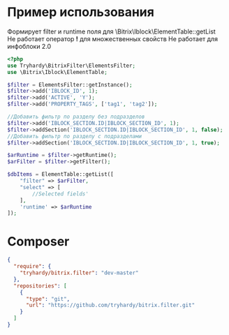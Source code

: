 # Пример использования
Формирует filter и runtime поля для \Bitrix\Iblock\ElementTable::getList  
Не работает оператор **!** для множественных свойств
Не работает для инфоблоки 2.0
    
```php
<?php
use Tryhardy\BitrixFilter\ElementsFilter;
use \Bitrix\Iblock\ElementTable;

$filter = ElementsFilter::getInstance();
$filter->add('IBLOCK_ID', 1);
$filter->add('ACTIVE', 'Y');
$filter->add('PROPERTY_TAGS', ['tag1', 'tag2']);

//Добавить фильтр по разделу без подразделов
$filter->add('IBLOCK_SECTION.ID|IBLOCK_SECTION_ID', 1);
$filter->addSection('IBLOCK_SECTION.ID|IBLOCK_SECTION_ID', 1, false);
//Добавить фильтр по разделу с подразделами
$filter->addSection('IBLOCK_SECTION.ID|IBLOCK_SECTION_ID', 1, true);

$arRuntime = $filter->getRuntime();
$arFilter = $filter->getFilter();

$dbItems = ElementTable::getList([
    "filter" => $arFilter,
    "select" => [
        //Selected fields'
    ],
    'runtime' => $arRuntime
]);
```

# Composer
```json
{
  "require": {
    "tryhardy/bitrix.filter": "dev-master"
  },
  "repositories": [
    {
      "type": "git",
      "url": "https://github.com/tryhardy/bitrix.filter.git"
    }
  ]
}
```